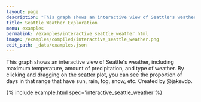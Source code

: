 ```yaml
---
layout: page
description: "This graph shows an interactive view of Seattle's weather, including maximum temperature, amount of precipitation, and type of weather. By clicking and dragging on the scatter plot, you can see the proportion of days in that range that have sun, rain, fog, snow, etc. Created by @jakevdp."
title: Seattle Weather Exploration
menu: examples
permalink: /examples/interactive_seattle_weather.html
image: /examples/compiled/interactive_seattle_weather.png
edit_path: _data/examples.json
---
```


This graph shows an interactive view of Seattle's weather, including maximum temperature, amount of precipitation, and type of weather. By clicking and dragging on the scatter plot, you can see the proportion of days in that range that have sun, rain, fog, snow, etc. Created by @jakevdp.

{% include example.html spec='interactive_seattle_weather'%}

